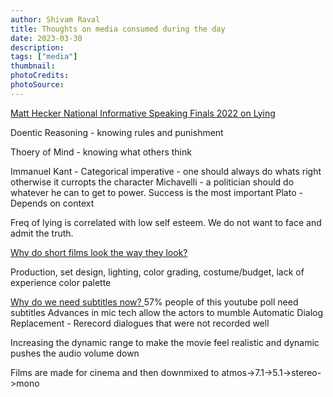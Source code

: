 ```yaml
---
author: Shivam Raval
title: Thoughts on media consumed during the day
date: 2023-03-30
description: 
tags: ["media"]
thumbnail: 
photoCredits: 
photoSource: 
---
```



<a href = "https://www.youtube.com/watch?v=CBdwWRR239U">Matt Hecker National Informative Speaking Finals 2022 on Lying
</a>


Doentic Reasoning - knowing rules and punishment

Thoery of Mind - knowing what others think

Immanuel Kant - Categorical imperative - one should always do whats right otherwise it curropts the character
Michavelli - a politician should do whatever he can to get to power. Success is the most important
Plato - Depends on context

Freq of lying is correlated with low self esteem. We do not want to face and admit the truth.

<a href = "https://www.youtube.com/watch?v=a5uiGFkjaDQ">Why do short films look the way they look?
</a>

Production, set design, lighting, color grading, costume/budget, lack of experience
color palette


<a href = "https://www.youtube.com/watch?v=VYJtb2YXae8">Why do we need subtitles now?
</a>
57% people of this youtube poll need subtitles
Advances in mic tech allow the actors to mumble
Automatic Dialog Replacement - Rerecord dialogues that were not recorded well

Increasing the dynamic range to make the movie feel realistic and dynamic pushes the audio volume down

Films are made for cinema and then downmixed to atmos->7.1->5.1->stereo->mono
